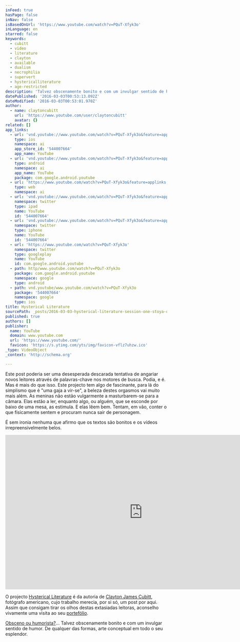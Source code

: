 ```yaml
---
inFeed: true
hasPage: false
inNav: false
isBasedOnUrl: 'https://www.youtube.com/watch?v=PQuT-Xfyk3o'
inLanguage: en
starred: false
keywords:
  - cubitt
  - video
  - literature
  - clayton
  - available
  - dualism
  - necrophilia
  - supervert
  - hystericalliterature
  - age-restricted
description: 'Talvez obscenamente bonito e com um invulgar sentido de humor. De qualquer das formas, arte conceptual em todo o seu esplendor.'
datePublished: '2016-03-03T00:53:13.092Z'
dateModified: '2016-03-03T00:53:01.970Z'
author:
  - name: claytoncubitt
    url: 'https://www.youtube.com/user/claytoncubitt'
    avatar: {}
related: []
app_links:
  - url: 'vnd.youtube://www.youtube.com/watch?v=PQuT-Xfyk3o&feature=applinks'
    type: ios
    namespace: ai
    app_store_id: '544007664'
    app_name: YouTube
  - url: 'vnd.youtube://www.youtube.com/watch?v=PQuT-Xfyk3o&feature=applinks'
    type: android
    namespace: ai
    app_name: YouTube
    package: com.google.android.youtube
  - url: 'https://www.youtube.com/watch?v=PQuT-Xfyk3o&feature=applinks'
    type: web
    namespace: ai
  - url: 'vnd.youtube://www.youtube.com/watch?v=PQuT-Xfyk3o&feature=applinks'
    namespace: twitter
    type: ipad
    name: YouTube
    id: '544007664'
  - url: 'vnd.youtube://www.youtube.com/watch?v=PQuT-Xfyk3o&feature=applinks'
    namespace: twitter
    type: iphone
    name: YouTube
    id: '544007664'
  - url: 'https://www.youtube.com/watch?v=PQuT-Xfyk3o'
    namespace: twitter
    type: googleplay
    name: YouTube
    id: com.google.android.youtube
  - path: http/www.youtube.com/watch?v=PQuT-Xfyk3o
    package: com.google.android.youtube
    namespace: google
    type: android
  - path: vnd.youtube/www.youtube.com/watch?v=PQuT-Xfyk3o
    package: '544007664'
    namespace: google
    type: ios
title: Hysterical Literature
sourcePath: _posts/2016-03-03-hysterical-literature-session-one-stoya-official.md
published: true
authors: []
publisher:
  name: YouTube
  domain: www.youtube.com
  url: 'https://www.youtube.com/'
  favicon: 'https://s.ytimg.com/yts/img/favicon-vflz7uhzw.ico'
_type: VideoObject
_context: 'http://schema.org'

---
```

Este post poderia ser uma desesperada descarada tentativa de angariar novos leitores através de palavras-chave nos motores de busca. Podia, e é. Mas é mais do que isso. Este projecto tem algo de fascinante, para lá do simplismo que é "uma gaja a vir-se", a beleza destes orgasmos vai muito mais além. As meninas não estão vulgarmente a masturbarem-se para a câmara. Elas estão a ler, enquanto algo, ou alguém, que se esconde por baixo de uma mesa, as estimula. E elas lêem bem. Tentam, em vão, conter o que fisicamente sentem e procuram nunca sair de personagem.

É sem ironia nenhuma que afirmo que os textos são bonitos e os vídeos irrepreensivelmente belos.

<iframe src="https://cdn.embedly.com/widgets/media.html?src=https%3A%2F%2Fwww.youtube.com%2Fembed%2FPQuT-Xfyk3o%3Ffeature%3Doembed&amp;url=https%3A%2F%2Fwww.youtube.com%2Fwatch%3Fv%3DPQuT-Xfyk3o&amp;image=https%3A%2F%2Fi.ytimg.com%2Fvi%2FPQuT-Xfyk3o%2Fhqdefault.jpg&amp;key=b7d04c9b404c499eba89ee7072e1c4f7&amp;type=text%2Fhtml&amp;schema=youtube" width="854" height="480" scrolling="no" frameborder="0" allowfullscreen="allowfullscreen" style=""></iframe>

O projecto [Hysterical Literature][0] é da autoria de [Clayton James Cubitt][1], fotógrafo americano, cujo trabalho merecia, por si só, um post por aqui. Assim que consigam tirar os olhos destas extasiadas leitoras, aconselho vivamente uma visita ao seu [portefólio][2].

[Obsceno ou humorista?][3]... Talvez obscenamente bonito e com um invulgar sentido de humor. De qualquer das formas, arte conceptual em todo o seu esplendor.

[0]: http://claytoncubitt.tumblr.com/tagged/hystericalliterature/chrono
[1]: http://t.umblr.com/redirect?z=http%3A%2F%2Fwww.claytoncubitt.com%2F&t=M2M2OTFiNjRlODk4NzA5NDA1ZDRjZGJmNjU3MDJiYmJhOGRjODcyYixncWJEVVptWQ%3D%3D
[2]: http://t.umblr.com/redirect?z=http%3A%2F%2Fwww.claytoncubitt.com%2Fcommissioned%2F&t=ZTllZjk1NDVhZTRjYjg3Y2U3MGIzOWQyZmJiNTJjN2EzYWM4YWJlYyxncWJEVVptWQ%3D%3D
[3]: http://t.umblr.com/redirect?z=http%3A%2F%2Feye.columbiaspectator.com%2F%3Fq%3Darticle%2F2012%2F10%2F03%2Fcum-parative-literature&t=MGZjZGFjNDJlY2E1Y2UzODY1YmZhMDQ2N2RiZTI2NTIxODc0ZWI3ZixncWJEVVptWQ%3D%3D